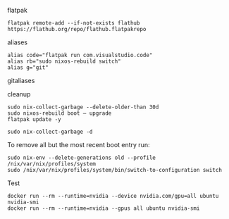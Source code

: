 flatpak
```
flatpak remote-add --if-not-exists flathub https://flathub.org/repo/flathub.flatpakrepo
```

aliases
```
alias code="flatpak run com.visualstudio.code"
alias rb="sudo nixos-rebuild switch"
alias g="git"
```
gitaliases

cleanup 
```
sudo nix-collect-garbage --delete-older-than 30d
sudo nixos-rebuild boot — upgrade
flatpak update -y

sudo nix-collect-garbage -d
```


To remove all but the most recent boot entry run: 

```
sudo nix-env --delete-generations old --profile /nix/var/nix/profiles/system 
sudo /nix/var/nix/profiles/system/bin/switch-to-configuration switch
```

Test
```
docker run --rm --runtime=nvidia --device nvidia.com/gpu=all ubuntu nvidia-smi
docker run --rm --runtime=nvidia --gpus all ubuntu nvidia-smi
```